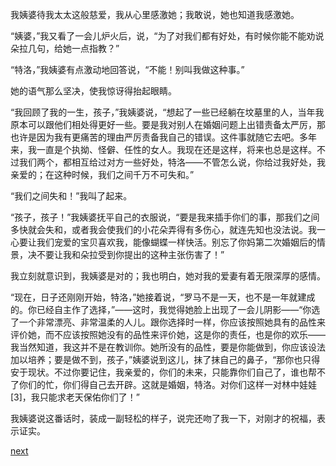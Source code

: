 
我姨婆待我太太这般慈爱，我从心里感激她；我敢说，她也知道我感激她。

“姨婆，”我又看了一会儿炉火后，说，“为了对我们都有好处，有时候你能不能劝说朵拉几句，给她一点指教？”

“特洛，”我姨婆有点激动地回答说，“不能！别叫我做这种事。”

她的语气那么坚决，使我惊讶得抬起眼睛。

“我回顾了我的一生，孩子，”我姨婆说，“想起了一些已经躺在坟墓里的人，当年我原本可以跟他们相处得更好一些。要是我对别人在婚姻问题上出错责备太严厉，那也许是因为我有更痛苦的理由严厉责备我自己的错误。这件事就随它去吧。多年来，我一直是个执拗、怪僻、任性的女人。我现在还是这样，将来也总是这样。不过我们两个，都相互给过对方一些好处，特洛——不管怎么说，你给过我好处，我亲爱的；在这种时候，我们之间千万不可失和。”

“我们之间失和！”我叫了起来。

“孩子，孩子！”我姨婆抚平自己的衣服说，“要是我来插手你们的事，那我们之间多快就会失和，或者我会使我们的小花朵弄得有多伤心，就连先知也没法说。我一心要让我们宠爱的宝贝喜欢我，能像蝴蝶一样快活。别忘了你妈第二次婚姻后的情景，决不要让我和朵拉受到你提出的这种主张伤害了！”

我立刻就意识到，我姨婆是对的；我也明白，她对我的爱妻有着无限深厚的感情。

“现在，日子还刚刚开始，特洛，”她接着说，“罗马不是一天，也不是一年就建成的。你已经自主作了选择，”——这时，我觉得她脸上出现了一会儿阴影——“你选了一个非常漂亮、非常温柔的人儿。跟你选择时一样，你应该按照她具有的品性来评价她，而不应该按照她没有的品性来评价她，这是你的责任，也是你的欢乐——我当然知道，我这并不是在教训你。她所没有的品性，要是你能做到，你应该设法加以培养；要是做不到，孩子，”姨婆说到这儿，抹了抹自己的鼻子，“那你也只得安于现状。不过你要记住，我亲爱的，你们的未来，只能靠你们自己了，谁也帮不了你们的忙，你们得自己去开辟。这就是婚姻，特洛。对你们这样一对林中娃娃[3]，我只能求老天保佑你们了！”

我姨婆说这番话时，装成一副轻松的样子，说完还吻了我一下，对刚才的祝福，表示证实。

[next](page565)